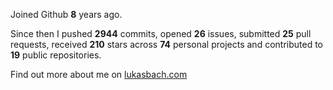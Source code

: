 Joined Github **8** years ago.

Since then I pushed **2944** commits, opened **26** issues, submitted **25** pull requests, received **210** stars across **74** personal projects and contributed to **19** public repositories.

Find out more about me on [lukasbach.com](https://lukasbach.com)

